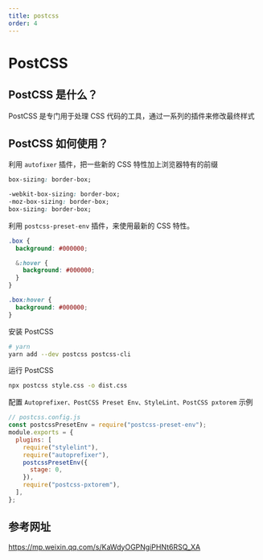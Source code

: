 ```yaml
---
title: postcss
order: 4
---
```


# PostCSS

## PostCSS 是什么？

PostCSS 是专门用于处理 CSS 代码的工具，通过一系列的插件来修改最终样式

## PostCSS 如何使用？

利用 `autofixer` 插件，把一些新的 CSS 特性加上浏览器特有的前缀

```css
box-sizing: border-box;

-webkit-box-sizing: border-box;
-moz-box-sizing: border-box;
box-sizing: border-box;
```


利用 `postcss-preset-env` 插件，来使用最新的 CSS 特性。

```css
.box {
  background: #000000;

  &:hover {
    background: #000000;
  }
}

.box:hover {
  background: #000000;
}
```

安装 PostCSS

```bash
# yarn
yarn add --dev postcss postcss-cli
```

运行 PostCSS

```bash
npx postcss style.css -o dist.css
```


配置 `Autoprefixer、PostCSS Preset Env、StyleLint、PostCSS pxtorem` 示例

```js
// postcss.config.js
const postcssPresetEnv = require("postcss-preset-env");
module.exports = {
  plugins: [
    require("stylelint"),
    require("autoprefixer"),
    postcssPresetEnv({
      stage: 0,
    }),
    require("postcss-pxtorem"),
  ],
};
```




## 参考网址

https://mp.weixin.qq.com/s/KaWdyOGPNgiPHNt6RSQ_XA
